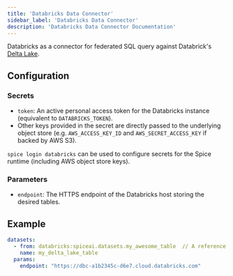 ```yaml
---
title: 'Databricks Data Connector'
sidebar_label: 'Databricks Data Connector'
description: 'Databricks Data Connector Documentation'
---
```


Databricks as a connector for federated SQL query against Databrick's [Delta Lake](https://docs.databricks.com/en/delta/index.html). 

## Configuration
### Secrets
- `token`: An active personal access token for the Databricks instance (equivalent to `DATABRICKS_TOKEN`). 
- Other keys provided in the secret are directly passed to the underlying object store (e.g. `AWS_ACCESS_KEY_ID` and `AWS_SECRET_ACCESS_KEY` if backed by AWS S3).

`spice login databricks` can be used to configure secrets for the Spice runtime (including AWS object store keys). 

### Parameters
- `endpoint`: The HTTPS endpoint of the Databricks host storing the desired tables.

## Example

```yaml
datasets:
  - from: databricks:spiceai.datasets.my_awesome_table  // A reference to a table in the Databricks unity catalog
    name: my_delta_lake_table
  params:
    endpoint: "https://dbc-a1b2345c-d6e7.cloud.databricks.com"
```
